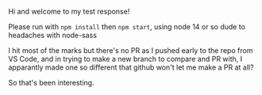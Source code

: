 Hi and welcome to my test response!

Please run with `npm install` then `npm start`, using node 14 or so dude to headaches with node-sass

I hit most of the marks but there's no PR as I pushed early to the repo from VS Code, and in trying to make a new branch to compare and PR with, I apparantly made one so different that github won't let me make a PR at all?

So that's been interesting.
